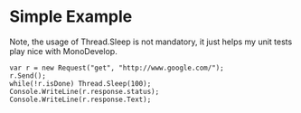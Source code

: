 # Simple Example #

Note, the usage of Thread.Sleep is not mandatory, it just helps my unit tests play nice with MonoDevelop.

```
var r = new Request("get", "http://www.google.com/");
r.Send();
while(!r.isDone) Thread.Sleep(100);
Console.WriteLine(r.response.status);
Console.WriteLine(r.response.Text);
```
